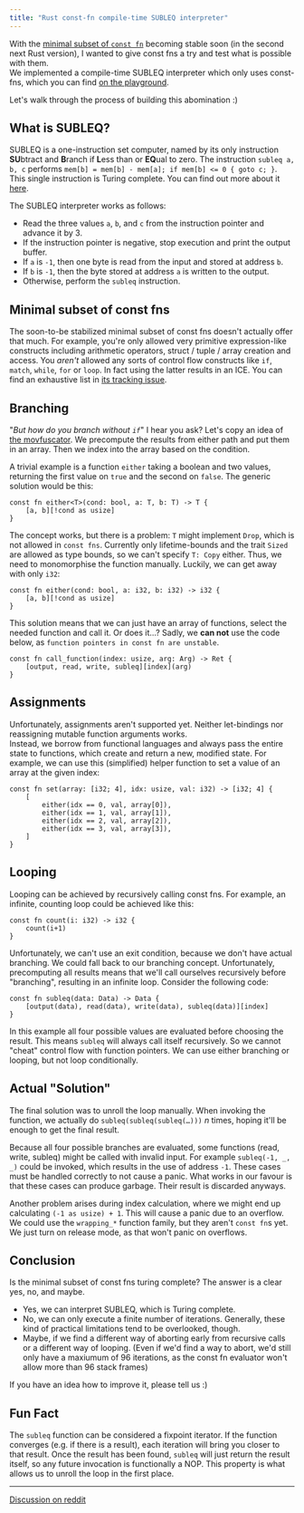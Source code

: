 ```yaml
---
title: "Rust const-fn compile-time SUBLEQ interpreter"
---
```

With the [minimal subset of `const fn`](https://github.com/rust-lang/rust/issues/53555) becoming stable soon (in the second next Rust version), I wanted to give const fns a try and test what is possible with them.  
We implemented a compile-time SUBLEQ interpreter which only uses const-fns, which you can find [on the playground](https://play.rust-lang.org/?version=nightly&mode=release&edition=2015&gist=82cc33ea9cb221812a4794bb47e6bf50).

Let's walk through the process of building this abomination :)

## What is SUBLEQ?

SUBLEQ is a one-instruction set computer, named by its only instruction **SU**btract and **B**ranch if **L**ess than or **EQ**ual to zero. The instruction `subleq a, b, c` performs `mem[b] = mem[b] - mem[a]; if mem[b] <= 0 { goto c; }`. This single instruction is Turing complete. You can find out more about it [here](https://rosettacode.org/wiki/Subleq).

The SUBLEQ interpreter works as follows:
* Read the three values `a`, `b`, and `c` from the instruction pointer and advance it by 3.
* If the instruction pointer is negative, stop execution and print the output buffer.
* If `a` is `-1`, then one byte is read from the input and stored at address `b`.
* If `b` is `-1`, then the byte stored at address `a` is written to the output.
* Otherwise, perform the `subleq` instruction.

## Minimal subset of const fns

The soon-to-be stabilized minimal subset of const fns doesn't actually offer that much. For example, you're only allowed very primitive expression-like constructs including arithmetic operators, struct / tuple / array creation and access. You *aren't* allowed any sorts of control flow constructs like `if`, `match`, `while`, `for` or `loop`. In fact using the latter results in an ICE. You can find an exhaustive list in [its tracking issue](https://github.com/rust-lang/rust/issues/53555).

## Branching

"*But how do you branch without `if`*" I hear you ask? Let's copy an idea of [the movfuscator](https://www.youtube.com/watch?v=HlUe0TUHOIc). We precompute the results from either path and put them in an array. Then we index into the array based on the condition.

A trivial example is a function `either` taking a boolean and two values, returning the first value on `true` and the second on `false`. The generic solution would be this:

    const fn either<T>(cond: bool, a: T, b: T) -> T {
        [a, b][!cond as usize]
    }

The concept works, but there is a problem: `T` might implement `Drop`, which is not allowed in `const fns`. Currently only lifetime-bounds and the trait `Sized` are allowed as type bounds, so we can't specify `T: Copy` either. Thus, we need to monomorphise the function manually. Luckily, we can get away with only `i32`:

    const fn either(cond: bool, a: i32, b: i32) -> i32 {
        [a, b][!cond as usize]
    }

This solution means that we can just have an array of functions, select the needed function and call it. Or does it…? Sadly, we **can not** use the code below, as `function pointers in const fn are unstable`.

    const fn call_function(index: usize, arg: Arg) -> Ret {
        [output, read, write, subleq][index](arg)
    }

## Assignments

Unfortunately, assignments aren't supported yet. Neither let-bindings nor reassigning mutable function arguments works.  
Instead, we borrow from functional languages and always pass the entire state to functions, which create and return a new, modified state. For example, we can use this (simplified) helper function to set a value of an array at the given index:

    const fn set(array: [i32; 4], idx: usize, val: i32) -> [i32; 4] {
        [
            either(idx == 0, val, array[0]),
            either(idx == 1, val, array[1]),
            either(idx == 2, val, array[2]),
            either(idx == 3, val, array[3]),
        ]
    }

## Looping

Looping can be achieved by recursively calling const fns. For example, an infinite, counting loop could be achieved like this:

    const fn count(i: i32) -> i32 {
        count(i+1)
    }

Unfortunately, we can't use an exit condition, because we don't have actual branching. We could fall back to our branching concept. Unfortunately, precomputing all results means that we'll call ourselves recursively before "branching", resulting in an infinite loop. Consider the following code:

    const fn subleq(data: Data) -> Data {
        [output(data), read(data), write(data), subleq(data)][index]
    }

In this example all four possible values are evaluated before choosing the result. This means `subleq` will always call itself recursively. So we cannot "cheat" control flow with function pointers. We can use either branching or looping, but not loop conditionally. 

## Actual "Solution"

The final solution was to unroll the loop manually. When invoking the function, we actually do `subleq(subleq(subleq(…)))` *n* times, hoping it'll be enough to get the final result.

Because all four possible branches are evaluated, some functions (read, write, subleq) might be called with invalid input. For example `subleq(-1, _, _)` could be invoked, which results in the use of address `-1`. These cases must be handled correctly to not cause a panic. What works in our favour is that these cases can produce garbage. Their result is discarded anyways.

Another problem arises during index calculation, where we might end up calculating `(-1 as usize) + 1`. This will cause a panic due to an overflow. We could use the `wrapping_*` function family, but they aren't `const fn`s yet. We just turn on release mode, as that won't panic on overflows.

## Conclusion

Is the minimal subset of const fns turing complete? The answer is a clear yes, no, and maybe.

* Yes, we can interpret SUBLEQ, which is Turing complete. 
* No, we can only execute a finite number of iterations.
  Generally, these kind of practical limitations tend to be overlooked, though.
* Maybe, if we find a different way of aborting early from recursive calls or a different way of looping. 
  (Even if we'd find a way to abort, we'd still only have a maxiumum of 96 iterations, as the const fn evaluator won't allow more than 96 stack frames)

If you have an idea how to improve it, please tell us :)

## Fun Fact

The `subleq` function can be considered a fixpoint iterator. If the function converges (e.g. if there is a result), each iteration will bring you closer to that result. Once the result has been found, `subleq` will just return the result itself, so any future invocation is functionally a NOP. This property is what allows us to unroll the loop in the first place.

---

[Discussion on reddit](https://www.reddit.com/r/rust/comments/9o6vzo/constfn_compiletime_subleq_interpreter/)
